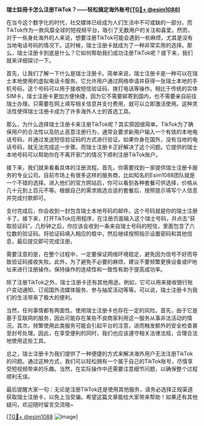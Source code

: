 **瑞士註冊卡怎么注册TikTok？——轻松搞定海外账号[[TG💪+ @esim1088](https://t.me/s/esim1088)]**

在当今这个数字化的时代，社交媒体已经成为人们生活中不可或缺的一部分。而TikTok作为一款风靡全球的短视频平台，吸引了无数用户的关注和喜爱。然而，对于一些身处海外的人来说，想要注册TikTok可能会遇到一些麻烦，尤其是没有当地电话号码的情况下。这时候，瑞士注册卡就成为了一种非常实用的选择。那么，瑞士注册卡到底是什么？它如何帮助我们成功注册TikTok呢？接下来，我们就来详细探讨一下。

首先，让我们了解一下什么是瑞士注册卡。简单来说，瑞士注册卡是一种可以在瑞士本地使用的虚拟电话卡服务。它允许用户通过网络申请并获得一张瑞士本地的手机号码，这个号码可以用于接收短信验证码、拨打电话等操作。相比于传统的实体SIM卡，瑞士注册卡更加方便快捷，因为它不需要邮寄到国内，也不需要亲自前往瑞士办理。只需要在网上填写相关信息并支付费用，就可以立即激活使用。这种灵活性使得瑞士注册卡成为了许多海外人士的首选工具。

那么，为什么选择瑞士注册卡来注册TikTok呢？其实原因很简单。TikTok为了确保用户的合法性以及防止恶意注册行为，通常会要求新用户输入一个有效的本地电话号码，并通过发送短信验证码的方式进行验证。如果你身在国外，没有当地的电话号码，就无法完成这一步骤。而瑞士注册卡正好解决了这个问题。它提供的瑞士本地号码可以帮助你在不离开家门的情况下顺利注册TikTok账户。

接下来，我们就来看看具体的注册流程。首先，你需要找到一家提供瑞士注册卡服务的专业公司。目前市场上有很多这样的服务商，比如知名的Esim1088团队就是一个不错的选择。进入他们的官方网站后，你可以看到各种套餐可供选择，价格从几十元到上百元不等。根据自己的需求挑选合适的套餐后，按照提示填写个人信息并完成付款即可。

支付完成后，你会收到一封包含瑞士本地号码的邮件。这个号码就是你的瑞士注册卡了。接下来，打开TikTok应用程序，在注册页面输入这个瑞士号码，并点击“获取验证码”。几秒钟之后，你应该会收到一条来自瑞士号码的短信，里面包含了六位数的验证码。将验证码填入相应的框中，然后继续按照指示设置密码和其他信息，最后提交即可完成注册。

需要注意的是，在整个过程中，一定要保证网络环境稳定，避免因为信号不好而导致验证码接收失败。此外，为了避免不必要的麻烦，建议不要频繁更换设备或IP地址来进行注册操作。保持操作的连续性和一致性有助于提高成功率。

除了注册TikTok之外，瑞士注册卡还有其他用途。例如，它可以用来接收银行账户变动通知、订阅国外流媒体服务、参与抽奖活动等等。可以说，瑞士注册卡为我们的生活带来了极大的便利。

当然，任何事情都有两面性。使用瑞士注册卡也存在一定的风险。首先，由于它是基于互联网的服务，因此可能存在某些不良商家利用这一服务从事非法活动的情况。其次，频繁使用此类服务可能会引起平台的注意，进而触发额外的安全检查甚至封号处理。因此，在享受便利的同时，我们也应该遵守相关法律法规，合理合法地使用这些工具。

总之，瑞士注册卡为我们提供了一种便捷的方式来解决海外用户无法注册TikTok的问题。通过这种方式，我们可以轻松拥有一个属于自己的TikTok账号，尽情享受短视频带来的乐趣。当然，在实际操作中还需要注意细节问题，以确保整个过程顺利无误。

最后提醒大家一句：无论是注册TikTok还是使用其他服务，请务必选择正规渠道获取瑞士注册卡，以免上当受骗。希望这篇文章能给大家带来帮助！如果还有其他疑问，欢迎随时留言交流哦~

[[TG💪+ @esim1088](https://t.me/s/esim1088) ![Image](https://i.postimg.cc/4NQfJmqS/Snipaste-2025-05-13-00-14-12.png)]